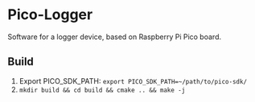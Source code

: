 # Pico-Logger

Software for a logger device, based on Raspberry Pi Pico board.

## Build

1) Export PICO_SDK_PATH: `export PICO_SDK_PATH=~/path/to/pico-sdk/`
2) `mkdir build && cd build && cmake .. && make -j`